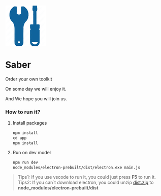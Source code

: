 ![](https://github.com/winys/Saber/blob/master/app/static/imgs/logo.png)
# Saber

Order your own toolkit

On some day we will enjoy it.

And  We hope you will join us.

### How to run it?
1. Install packages
    ```
    npm install
    cd app
    npm install
    ```

2. Run on dev model
    ```
    npm run dev
    node_modules/electron-prebuilt/dist/electron.exe main.js
    ```
> Tips1: If you use vscode to run it, you could just press **F5** to run it.
> Tips2: If you can`t download electron, you could unzip [dist.zip](https://github.com/winys/Saber/releases/tag/dist.zip) to __node_modules/electron-prebuilt/dist__


